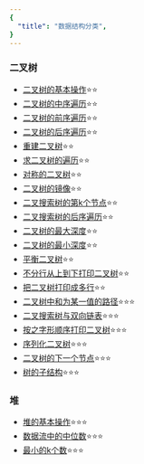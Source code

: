 ```yaml
---
{
  "title": "数据结构分类",
}
---
```


### 二叉树

- [二叉树的基本操作](./二叉树/二叉树的基本操作.md)⭐⭐
- [二叉树的中序遍历](./二叉树/二叉树的中序遍历.md)⭐⭐
- [二叉树的前序遍历](./二叉树/二叉树的前序遍历.md)⭐⭐
- [二叉树的后序遍历](./二叉树/二叉树的后序遍历.md)⭐⭐
- [重建二叉树](./二叉树/重建二叉树.md)⭐⭐
- [求二叉树的遍历](./二叉树/重建二叉树.html/#求二叉树的遍历)⭐⭐
- [对称的二叉树](./二叉树/对称的二叉树.md)⭐⭐
- [二叉树的镜像](./二叉树/二叉树的镜像.md)⭐⭐
- [二叉搜索树的第k个节点](./二叉树/二叉搜索树的第k个节点.md)⭐⭐
- [二叉搜索树的后序遍历](./二叉树/二叉搜索树的后序遍历.md)⭐⭐
- [二叉树的最大深度](./二叉树/二叉树的最大深度.md)⭐⭐
- [二叉树的最小深度](./二叉树/二叉树的最小深度.md)⭐⭐
- [平衡二叉树](./二叉树/平衡二叉树.md)⭐⭐
- [不分行从上到下打印二叉树](./二叉树/从上到下打印二叉树.html/#题目1-不分行从上到下打印)⭐⭐
- [把二叉树打印成多行](./二叉树/从上到下打印二叉树.html/#题目2-把二叉树打印成多行)⭐⭐
- [二叉树中和为某一值的路径](./二叉树/二叉树中和为某一值的路径.md)⭐⭐⭐
- [二叉搜索树与双向链表](./二叉树/二叉搜索树与双向链表.md)⭐⭐⭐
- [按之字形顺序打印二叉树](./二叉树/从上到下打印二叉树.html/#题目3-按之字形顺序打印二叉树)⭐⭐⭐
- [序列化二叉树](./二叉树/序列化二叉树.md)⭐⭐⭐
- [二叉树的下一个节点](./二叉树/二叉树的下一个节点.md)⭐⭐⭐
- [树的子结构](./二叉树/树的子结构.md)⭐⭐⭐


### 堆

- [堆的基本操作](./堆/堆的基本操作.md)⭐⭐⭐
- [数据流中的中位数](./堆/数据流中的中位数.md)⭐⭐⭐
- [最小的k个数](./堆/最小的k个数.md)⭐⭐⭐